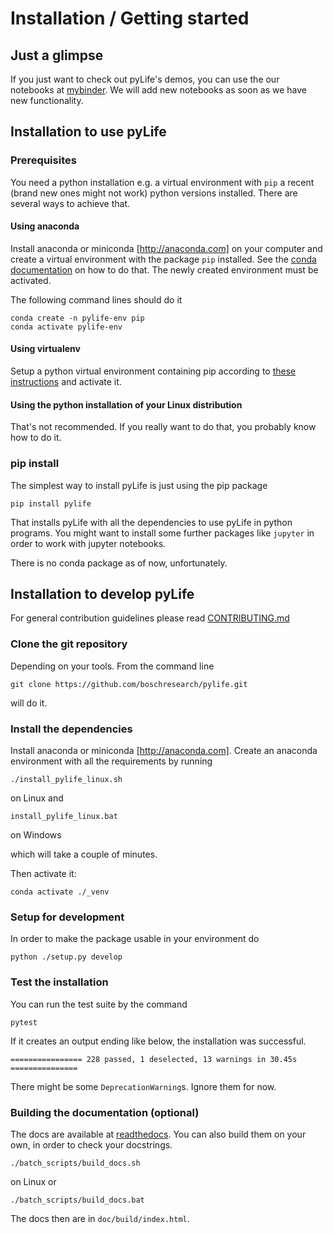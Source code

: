 # Installation / Getting started

## Just a glimpse

If you just want to check out pyLife's demos, you can use the our notebooks at
[mybinder](https://mybinder.org/v2/gh/boschresearch/pylife/master?filepath=demos%2Findex.ipynb). We
will add new notebooks as soon as we have new functionality.


## Installation to use pyLife

### Prerequisites

You need a python installation e.g. a virtual environment with `pip` a recent
(brand new ones might not work) python versions installed. There are several
ways to achieve that.

#### Using anaconda

Install anaconda or miniconda [http://anaconda.com] on your computer and create
a virtual environment with the package `pip` installed. See the [conda
documentation](https://docs.conda.io/projects/conda/en/latest/user-guide/tasks/manage-environments.html)
on how to do that. The newly created environment must be activated.

The following command lines should do it
```
conda create -n pylife-env pip
conda activate pylife-env
```

#### Using virtualenv

Setup a python virtual environment containing pip according to [these
instructions](https://docs.python.org/3/tutorial/venv.html) and activate it.


#### Using the python installation of your Linux distribution

That's not recommended. If you really want to do that, you probably know how to
do it.


### pip install

The simplest way to install pyLife is just using the pip package
```
pip install pylife
```
That installs pyLife with all the dependencies to use pyLife in python
programs. You might want to install some further packages like `jupyter` in
order to work with jupyter notebooks.

There is no conda package as of now, unfortunately.


## Installation to develop pyLife

For general contribution guidelines please read [CONTRIBUTING.md](CONTRIBUTING.md)

### Clone the git repository

Depending on your tools. From the command line
```
git clone https://github.com/boschresearch/pylife.git
```
will do it.

### Install the dependencies

Install anaconda or miniconda [http://anaconda.com]. Create an anaconda
environment with all the requirements by running
```
./install_pylife_linux.sh
```
on Linux and
```
install_pylife_linux.bat
```
on Windows

which will take a couple of minutes.

Then activate it:
```
conda activate ./_venv
```


### Setup for development

In order to make the package usable in your environment do
```
python ./setup.py develop
```

### Test the installation

You can run the test suite by the command
```
pytest
```

If it creates an output ending like below, the installation was successful.
```
================ 228 passed, 1 deselected, 13 warnings in 30.45s ===============
```

There might be some `DeprecationWarning`s. Ignore them for now.


### Building the documentation (optional)

The docs are available at [readthedocs](https://pylife.readthedocs.io). You can
also build them on your own, in order to check your docstrings.
```
./batch_scripts/build_docs.sh
```
on Linux or
```
./batch_scripts/build_docs.bat
```
The docs then are in `doc/build/index.html`.
